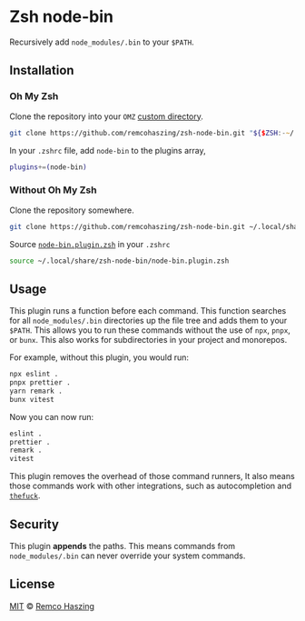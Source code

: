 # Zsh node-bin

Recursively add `node_modules/.bin` to your `$PATH`.

## Installation

### Oh My Zsh

Clone the repository into your `OMZ` [custom directory](https://github.com/ohmyzsh/ohmyzsh#custom-directory).

```zsh
git clone https://github.com/remcohaszing/zsh-node-bin.git "${$ZSH:-~/.oh-my-zsh}/custom/plugins/node-bin"
```

In your `.zshrc` file, add `node-bin` to the plugins array,

```zsh
plugins+=(node-bin)
```

### Without Oh My Zsh

Clone the repository somewhere.

```zsh
git clone https://github.com/remcohaszing/zsh-node-bin.git ~/.local/share/zsh-node-bin
```

Source [`node-bin.plugin.zsh`](node-bin.plugin.zsh) in your `.zshrc`

```zsh
source ~/.local/share/zsh-node-bin/node-bin.plugin.zsh
```

## Usage

This plugin runs a function before each command. This function searches for all `node_modules/.bin` directories up the file tree and adds them to your `$PATH`. This allows you to run these commands without the use of `npx`, `pnpx`, or `bunx`. This also works for subdirectories in your project and monorepos.

For example, without this plugin, you would run:

```sh
npx eslint .
pnpx prettier .
yarn remark .
bunx vitest
```

Now you can now run:

```sh
eslint .
prettier .
remark .
vitest
```

This plugin removes the overhead of those command runners, It also means those commands work with other integrations, such as autocompletion and [`thefuck`](https://github.com/nvbn/thefuck).

## Security

This plugin **appends** the paths. This means commands from `node_modules/.bin` can never override your system commands.

## License

[MIT](LICENSE.md) © [Remco Haszing](https://github.com/remcohaszing)
